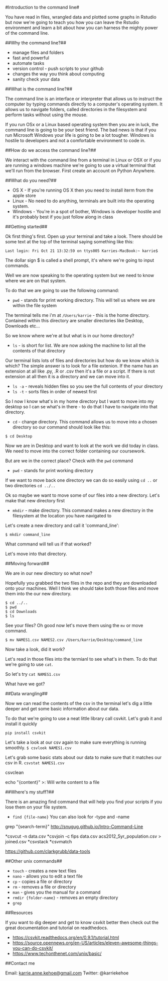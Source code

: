 #Introduction to the command line#

You have read in files, wrangled data and plotted some graphs in Rstudio but now we're going to teach you how you can leave the Rstudio environment and learn a bit about how you can harness the mighty power of the command line. 

##Why the command line?##
* manage files and folders
* fast and powerful
* automate tasks
* version control - push scripts to your github
* changes the way you think about computing
* sanity check your data

##What is the command line?##

The command line is an interface or interpreter that allows us to instruct the computer by typing commands directly to a computer's operating system. It allows us to navigate folders, called directories in the filesystem and perform tasks without using the mouse.

If you run OSx or a Linux based operating system then you are in luck, the command line is going to be your best friend. 
The bad news is that if you run Microsoft Windows your life is going to be a lot tougher. Windows is hostile to developers and not a comfortable environment to code in. 

##How do we access the command line?##

We interact with the command line from a terminal in Linux or OSX or if you are running a windows machine we're going to use a virtual terminal that we'll run from the browser. First create an account on Python Anywhere. 

##What do you need?##

* OS X - If you're running OS X then you need to install iterm from the apple store
* Linux - No need to do anything, terminals are built into the operating system.
* Windows - You're in a spot of bother, Windows is developer hostile and it's probably best if you just follow along in class

##Getting started##

Ok first thing's first. Open up your terminal and take a look. There should be some text at the top of the terminal saying something like this:

`Last login: Fri Oct 21 13:32:59 on ttys005
Karries-MacBook:~ karrie$`

The dollar sign $ is called a shell prompt, it's where we're going to input commands.

Well we are now speaking to the operating system but we need to know where we are on that system. 

To do that we are going to use the following command:
* `pwd` - stands for print working directory. This will tell us where we are within the file system

The terminal tells me i'm at `/Users/karrie` - this is the home directory. Contained within this directory are smaller directories like Desktop, Downloads etc...

So we know where we're at but what is in our home directory?
* `ls` - is short for list. We are now asking the machine to list all the contents of that directory

Our terminal lists lots of files and directories but how do we know which is which? The simple answer is to look for a file extenion. If the name has an extension at all like .py, .R or .csv then it's a file or a script. If there is not extension at all then it is a directory and we can move into it.

* `ls -a` - reveals hidden files so you see the full contents of your directory
* `ls -t` - sorts files in order of newest first

So I now I know what's in my home directory but I want to move into my desktop so I can se what's in there - to do that I have to navigate into that directory. 

* `cd` - change directory. This command allows us to move into a chosen directory so our command should look like this:

`$ cd Desktop`

Now we are in Desktop and want to look at the work we did today in class. We need to move into the correct folder containing our coursework. 

But are we in the correct place? Check with the `pwd` command

* `pwd` - stands for print working directory

If we want to move back one directory we can do so easily using `cd ..` or two directories `cd ../..`

Ok so maybe we want to move some of our files into a new directory. Let's make that new directory first

* `mkdir` - make directory. This command makes a new directory in the filesystem at the location you have navigated to

Let's create a new directory and call it 'command_line':

`$ mkdir command_line`

What command will tell us if that worked?

Let's move into that directory.

##Moving forward##

We are in our new directory so what now?

Hopefully you grabbed the two files in the repo and they are downloaded onto your machines. Well I think we should take both those files and move them into the our new directory. 

```
$ cd ../..
$ pwd
$ cd Downloads
$ ls
```
See your files? Oh good now let's move them using the `mv` or move command. 

`$ mv NAMES1.csv NAMES2.csv /Users/karrie/Desktop/command_line`

Now take a look, did it work?

Let's read in those files into the termianl to see what's in them. To do that we're going to use `cat`.

So let's try `cat NAMES1.csv`

What have we got?

##Data wrangling##

Now we can read the contents of the csv in the terminal let's dig a little deeper and get some basic information about our data. 

To do that we're going to use a neat little library call csvkit. Let's grab it and install it quickly

`pip install csvkit`

Let's take a look at our csv again to make sure everything is running smoothly. 
`$ csvlook NAMES1.csv`

Let's grab some basic stats about our data to make sure that it matches our csv in R. 
`csvstat NAMES1.csv`


csvclean



echo "{content}" >: Will write content to a file

##Where's my stuff?##

There is an amazing find command that will help you find your scripts if you lose them on your file system. 
* `find {file-name}`
You can also look for -type and -name

grep "{search-term}"
http://snugug.github.io/Intro-Command-Line


*csvcut -n data.csv
*csvjoin -c fips data.csv acs2012_5yr_population.csv > joined.csv
*csvstack
*csvmatch

https://github.com/clarkgrubb/data-tools

##Other unix commands##
* `touch` - creates a new text files
* `nano` - allows you to edit a text file
* `cp` - copies a file or directory
* `rm` - removes a file or directory
* `man` - gives you the manual for a command
* `rmdir {folder-name}` - removes an empty directory
* `grep` 

##Resources

If you want to dig deeper and get to know csvkit better then check out the great documentation and tutorial on readthedocs. 

* https://csvkit.readthedocs.org/en/0.9.1/tutorial.html
* https://source.opennews.org/en-US/articles/eleven-awesome-things-you-can-do-csvkit/
* https://www.techonthenet.com/unix/basic/


##Contact me

Email: karrie.anne.kehoe@gmail.com
Twitter: @karriekehoe




##
